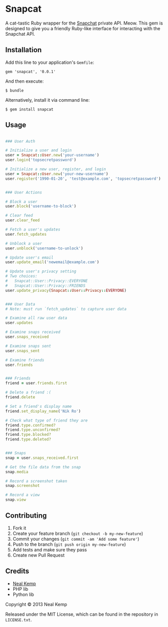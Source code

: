 Snapcat
=======

A cat-tastic Ruby wrapper for the [Snapchat](http://snapchat.com) private API.
Meow. This gem is designed to give you a friendly Ruby-like interface for
interacting with the Snapchat API.


Installation
------------

Add this line to your application's `Gemfile`:

    gem 'snapcat', '0.0.1'

And then execute:

    $ bundle

Alternatively, install it via command line:

    $ gem install snapcat


Usage
-----

```ruby

### User Auth

# Initialize a user and login
user = Snapcat::User.new('your-username')
user.login('topsecretpassword')

# Initialize a new user, register, and login
user = Snapcat::User.new('your-new-username')
user.register('1990-01-20', 'test@example.com', 'topsecretpassword')


### User Actions

# Block a user
user.block('username-to-block')

# Clear feed
user.clear_feed

# Fetch a user's updates
user.fetch_updates

# Unblock a user
user.unblock('username-to-unlock')

# Update user's email
user.update_email('newemail@example.com')

# Update user's privacy setting
# Two choices:
#   Snapcat::User::Privacy::EVERYONE
#   Snapcat::User::Privacy::FRIENDS
user.update_privacy(Snapcat::User::Privacy::EVERYONE)


### User Data
# Note: must run `fetch_updates` to capture user data

# Examine all raw user data
user.updates

# Examine snaps received
user.snaps_received

# Examine snaps sent
user.snaps_sent

# Examine friends
user.friends


### Friends
friend = user.friends.first

# Delete a friend :(
friend.delete

# Set a friend's display name
friend.set_display_name('Nik Ro')

# Check what type of friend they are
friend.type.confirmed?
friend.type.unconfirmed?
friend.type.blocked?
friend.type.deleted?


### Snaps
snap = user.snaps_received.first

# Get the file data from the snap
snap.media

# Record a screenshot taken
snap.screenshot

# Record a view
snap.view
```


Contributing
------------

1. Fork it
2. Create your feature branch (`git checkout -b my-new-feature`)
3. Commit your changes (`git commit -am 'Add some feature'`)
4. Push to the branch (`git push origin my-new-feature`)
5. Add tests and make sure they pass
6. Create new Pull Request


Credits
-------

* [Neal Kemp](http://nealke.mp)
* PHP lib
* Python lib

Copyright &copy; 2013 Neal Kemp

Released under the MIT License, which can be found in the repository in `LICENSE.txt`.
